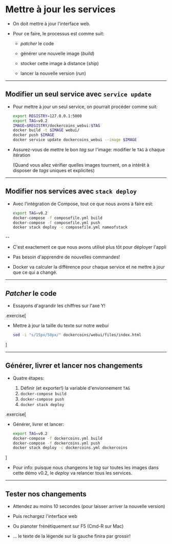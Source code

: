 # Mettre à jour les services

- On doit mettre à jour l'interface web.

- Pour ce faire, le processus est comme suit:

  - _patcher_ le code

  - générer une nouvelle image (_build_)

  - stocker cette image à distance (_ship_)

  - lancer la nouvelle version (_run_)

---

## Modifier un seul service avec `service update`

- Pour mettre à jour un seul service, on pourrait procéder comme suit:
  ```bash
  export REGISTRY=127.0.0.1:5000
  export TAG=v0.2
  IMAGE=$REGISTRY/dockercoins_webui:$TAG
  docker build -t $IMAGE webui/
  docker push $IMAGE
  docker service update dockercoins_webui --image $IMAGE
  ```

- Assurez-vous de mettre le bon _tag_ sur l'image: modifier le `TAG` à chaque itération

  (Quand vous allez vérifier quelles images tournent, on a intérêt à disposer de _tags_ uniques et explicites)

---

## Modifier nos services avec `stack deploy`

- Avec l'intégration de Compose, tout ce que nous avons à faire est:
  ```bash
  export TAG=v0.2
  docker-compose -f composefile.yml build
  docker-compose -f composefile.yml push
  docker stack deploy -c composefile.yml nameofstack
  ```

--

- C'est exactement ce que nous avons utilisé plus tôt pour déployer l'appli

- Pas besoin d'apprendre de nouvelles commandes!

- Docker va calculer la différence pour chaque service et ne mettre à jour que ce qui a changé.

---

## _Patcher_ le code

- Essayons d'agrandir les chiffres sur l'axe Y!

.exercise[

- Mettre à jour la taille du texte sur notre _webui_
  ```bash
  sed -i "s/15px/50px/" dockercoins/webui/files/index.html
  ```

]

---

## Générer, livrer et lancer nos changements

- Quatre étapes:

  1. Définir (et exporter!) la variable d'envionnement `TAG`
  2. `docker-compose build`
  3. `docker-compose push`
  4. `docker stack deploy`

.exercise[

- Générer, livrer et lancer:
  ```bash
  export TAG=v0.2
  docker-compose -f dockercoins.yml build
  docker-compose -f dockercoins.yml push
  docker stack deploy -c dockercoins.yml dockercoins
  ```

]

- Pour info: puisque nous changeons le _tag_ sur toutes les images dans cette démo v0.2, le _deploy_ va relancer tous les services.

---

## Tester nos changements

- Attendez au moins 10 secondes (pour laisser arriver la nouvelle version)

- Puis rechargez l'interface web

- Ou pianoter frénétiquement sur F5 (Cmd-R sur Mac)

- ... le texte de la légende sur la gauche finira par grossir!
